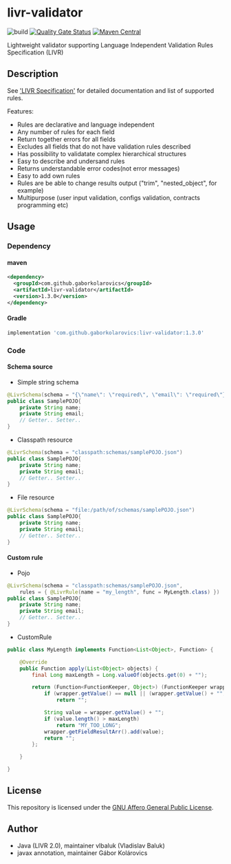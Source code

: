 # livr-validator

![build](https://github.com/gaborkolarovics/livr-validator/workflows/build/badge.svg?branch=master) [![Quality Gate Status](https://sonarcloud.io/api/project_badges/measure?project=gaborkolarovics_livr-validator&metric=alert_status)](https://sonarcloud.io/dashboard?id=gaborkolarovics_livr-validator) [![Maven Central](https://img.shields.io/maven-central/v/com.github.gaborkolarovics/livr-validator.svg?label=Maven%20Central)](https://search.maven.org/search?q=g:%22com.github.gaborkolarovics%22%20AND%20a:%22livr-validator%22)

Lightweight validator supporting Language Independent Validation Rules Specification (LIVR)

## Description
See ['LIVR Specification'](http://livr-spec.org) for detailed documentation and list of supported rules.

Features:

 * Rules are declarative and language independent
 * Any number of rules for each field
 * Return together errors for all fields
 * Excludes all fields that do not have validation rules described
 * Has possibility to validatate complex hierarchical structures
 * Easy to describe and undersand rules
 * Returns understandable error codes(not error messages)
 * Easy to add own rules
 * Rules are be able to change results output ("trim", "nested\_object", for example)
 * Multipurpose (user input validation, configs validation, contracts programming etc)

## Usage

### Dependency

#### maven
```xml
<dependency>
  <groupId>com.github.gaborkolarovics</groupId>
  <artifactId>livr-validator</artifactId>
  <version>1.3.0</version>
</dependency>
```

#### Gradle
```js
implementation 'com.github.gaborkolarovics:livr-validator:1.3.0'
```

### Code

#### Schema source

* Simple string schema
```java
@LivrSchema(schema = "{\"name\": \"required\", \"email\": \"required\"}")
public class SamplePOJO{
    private String name;
    private String email;
    // Getter.. Setter..
}
```

* Classpath resource
```java
@LivrSchema(schema = "classpath:schemas/samplePOJO.json")
public class SamplePOJO{
    private String name;
    private String email;
    // Getter.. Setter..
}
```

* File resource
```java
@LivrSchema(schema = "file:/path/of/schemas/samplePOJO.json")
public class SamplePOJO{
    private String name;
    private String email;
    // Getter.. Setter..
}
```

#### Custom rule

* Pojo
```java
@LivrSchema(schema = "classpath:schemas/samplePOJO.json",
	rules = { @LivrRule(name = "my_length", func = MyLength.class) })
public class SamplePOJO{
    private String name;
    private String email;
    // Getter.. Setter..
}
```

* CustomRule
```java
public class MyLength implements Function<List<Object>, Function> {

	@Override
	public Function apply(List<Object> objects) {
		final Long maxLength = Long.valueOf(objects.get(0) + "");

		return (Function<FunctionKeeper, Object>) (FunctionKeeper wrapper) -> {
			if (wrapper.getValue() == null || (wrapper.getValue() + "").equals(""))
				return "";

			String value = wrapper.getValue() + "";
			if (value.length() > maxLength)
				return "MY_TOO_LONG";
			wrapper.getFieldResultArr().add(value);
			return "";
		};

	}

}
```

## License

This repository is licensed under the [GNU Affero General Public License](https://www.gnu.org/licenses/agpl-3.0.en.html).

## Author

* Java (LIVR 2.0), maintainer vlbaluk (Vladislav Baluk)
* javax annotation, maintainer Gábor Kolárovics